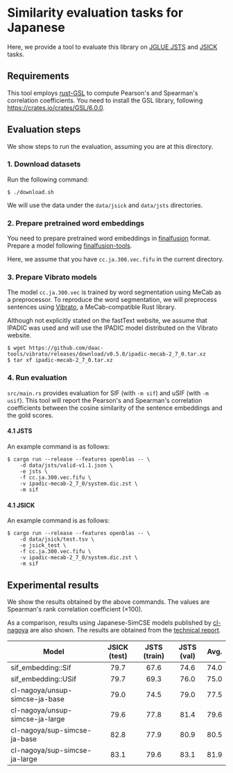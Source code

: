 # Similarity evaluation tasks for Japanese

Here, we provide a tool to evaluate this library on
[JGLUE JSTS](https://github.com/yahoojapan/JGLUE) and [JSICK](https://github.com/verypluming/JSICK) tasks.

## Requirements

This tool employs [rust-GSL](https://github.com/GuillaumeGomez/rust-GSL)
to compute Pearson's and Spearman's correlation coefficients.
You need to install the GSL library, following https://crates.io/crates/GSL/6.0.0.

## Evaluation steps

We show steps to run the evaluation, assuming you are at this directory.

### 1. Download datasets

Run the following command:

```shell
$ ./download.sh
```

We will use the data under the `data/jsick` and `data/jsts` directories.

### 2. Prepare pretrained word embeddings

You need to prepare pretrained word embeddings in [finalfusion](https://docs.rs/finalfusion/) format.
Prepare a model following [finalfusion-tools](../../finalfusion-tools).

Here, we assume that you have `cc.ja.300.vec.fifu` in the current directory.

### 3. Prepare Vibrato models

The model `cc.ja.300.vec` is trained by word segmentation using MeCab as a preprocessor.
To reproduce the word segmentation, we will preprocess sentences using [Vibrato](https://github.com/daac-tools/vibrato), a MeCab-compatible Rust library.

Although not explicitly stated on the fastText website, we assume that IPADIC was used and will use the IPADIC model distributed on the Vibrato website.

```shell
$ wget https://github.com/daac-tools/vibrato/releases/download/v0.5.0/ipadic-mecab-2_7_0.tar.xz
$ tar xf ipadic-mecab-2_7_0.tar.xz
```

### 4. Run evaluation

`src/main.rs` provides evaluation for SIF (with `-m sif`) and uSIF (with `-m usif`).
This tool will report the Pearson's and Spearman's correlation coefficients
between the cosine similarity of the sentence embeddings and the gold scores.

#### 4.1 JSTS

An example command is as follows:

```shell
$ cargo run --release --features openblas -- \
    -d data/jsts/valid-v1.1.json \
    -e jsts \
    -f cc.ja.300.vec.fifu \
    -v ipadic-mecab-2_7_0/system.dic.zst \
    -m sif
```

#### 4.1 JSICK

An example command is as follows:

```shell
$ cargo run --release --features openblas -- \
    -d data/jsick/test.tsv \
    -e jsick_test \
    -f cc.ja.300.vec.fifu \
    -v ipadic-mecab-2_7_0/system.dic.zst \
    -m sif
```

## Experimental results

We show the results obtained by the above commands.
The values are Spearman's rank correlation coefficient (×100).

As a comparison, results using Japanese-SimCSE models published by [cl-nagoya](https://huggingface.co/cl-nagoya) are also shown.
The results are obtained from the [technical report](https://arxiv.org/abs/2310.19349).

| Model                           | JSICK (test) | JSTS (train) | JSTS (val) | Avg.  |
| ------------------------------- | :----------: | :----------: | :--------: | :---: |
| sif_embedding::Sif              |     79.7     |     67.6     |    74.6    | 74.0  |
| sif_embedding::USif             |     79.7     |     69.3     |    76.0    | 75.0  |
| cl-nagoya/unsup-simcse-ja-base  |     79.0     |     74.5     |    79.0    | 77.5  |
| cl-nagoya/unsup-simcse-ja-large |     79.6     |     77.8     |    81.4    | 79.6  |
| cl-nagoya/sup-simcse-ja-base    |     82.8     |     77.9     |    80.9    | 80.5  |
| cl-nagoya/sup-simcse-ja-large   |     83.1     |     79.6     |    83.1    | 81.9  |
